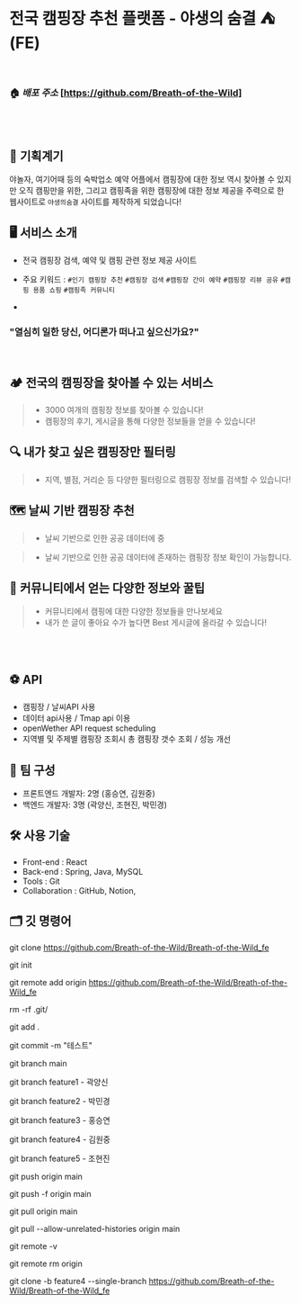 
</br>

# **전국 캠핑장 추천 플랫폼 - **야생의 숨결** ⛺️ (FE)**

<br>

### **🏠 _배포 주소_** [https://github.com/Breath-of-the-Wild]

<br>
<br>

## 🚀 기획계기

야놀자, 여기어때 등의 숙박업소 예약 어플에서 캠핑장에 대한 정보 역시 찾아볼 수 있지만 오직 캠핑만을 위한, 그리고 캠핑족을 위한 
캠핑장에 대한 정보 제공을 주력으로 한 웹사이트로 `야생의숨결` 사이트를 제작하게 되었습니다!

## 🖥️ 서비스 소개

- 전국 캠핑장 검색, 예약 및 캠핑 관련 정보 제공 사이트
- 주요 키워드 : `#인기 캠핑장 추천` `#캠핑장 검색` `#캠핑장 간이 예약` `#캠핑장 리뷰 공유` `#캠핑 용품 쇼핑` `#캠핑족 커뮤니티`

- 
### "열심히 일한 당신, 어디론가 떠나고 싶으신가요?"

</br>

## 🏕 전국의 캠핑장을 찾아볼 수 있는 서비스

> - 3000 여개의 캠핑장 정보를 찾아볼 수 있습니다!
> - 캠핑장의 후기, 게시글을 통해 다양한 정보들을 얻을 수 있습니다!

## 🔍 내가 찾고 싶은 캠핑장만 필터링

> - 지역, 별점, 거리순 등 다양한 필터링으로 캠핑장 정보를 검색할 수 있습니다!

## 🗺 날씨 기반 캠핑장 추천

> - 날씨 기반으로 인한 공공 데이터에 중

> - 날씨 기반으로 인한 공공 데이터에 존재하는 캠핑장 정보 확인이 가능합니다.


## 👬 커뮤니티에서 얻는 다양한 정보와 꿀팁

> - 커뮤니티에서 캠핑에 대한 다양한 정보들을 만나보세요
> - 내가 쓴 글이 좋아요 수가 높다면 Best 게시글에 올라갈 수 있습니다!

</br>

</br>

## **⚽ API**

- 캠핑장 / 날씨API 사용
- 데이터 api사용 / Tmap api 이용
- openWether API request scheduling
- 지역별 및 주제별 캠핑장 조회시 총 캠핑장 갯수 조회 / 성능 개선

## 👥 팀 구성

- 프론트엔드 개발자: 2명 (홍승연, 김원중)
- 백엔드 개발자: 3명 (곽양신, 조현진, 박민경)

## 🛠️ 사용 기술

- Front-end : React
- Back-end : Spring, Java, MySQL
- Tools : Git
- Collaboration : GitHub, Notion,

## 🗂 깃 명령어

git clone https://github.com/Breath-of-the-Wild/Breath-of-the-Wild_fe

git init

git remote add origin https://github.com/Breath-of-the-Wild/Breath-of-the-Wild_fe

rm -rf .git/

git add .

git commit -m "테스트"

git branch main

git branch feature1 - 곽양신

git branch feature2 - 박민경

git branch feature3 - 홍승연

git branch feature4 - 김원중

git branch feature5 - 조현진



git push origin main

git push -f origin main

git pull origin main

git pull --allow-unrelated-histories origin main


git remote -v

git remote rm origin


git clone -b feature4 --single-branch https://github.com/Breath-of-the-Wild/Breath-of-the-Wild_fe
